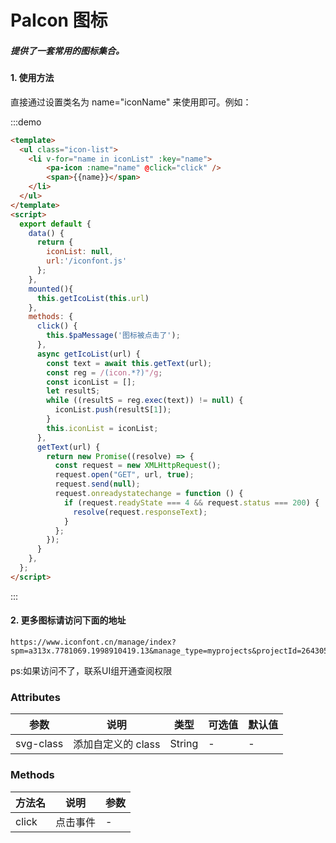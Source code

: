 <!--
 * @Autor: clark tan
 * @Date: 2021-12-21 14:02:53
 * @LastEditors: clark tan
 * @LastEditTime: 2022-01-18 11:16:25
 * @Description: 
-->
<style>
  .icon-list{
    list-style-type: none;
    list-style-image: none;
    display:flex;
    width: 100%;
    height: 100%;
    flex: 1;
    flex-wrap: wrap;
  }
  .icon-list li{
    margin: 16px;
    flex: 0 0 12%;
    height: 105px;
    display: flex;
    flex-direction: column;
    justify-content: center;
    align-items: center;
  }
  .icon-list li span{
    margin-top: 10px;
    font-size: 14px;
    text-align: center;
  }
  .icon-list li .pa-icon{
    font-size: 40px;
  }
</style>
# PaIcon 图标

##### 提供了一套常用的图标集合。

#### 1. 使用方法

直接通过设置类名为 name="iconName" 来使用即可。例如：

:::demo

```html
<template>
  <ul class="icon-list">
    <li v-for="name in iconList" :key="name">
        <pa-icon :name="name" @click="click" />
        <span>{{name}}</span>
    </li>
  </ul>
</template>
<script>
  export default {
    data() {
      return {
        iconList: null,
        url:'/iconfont.js'
      };
    },
    mounted(){
      this.getIcoList(this.url)
    },
    methods: {
      click() {
        this.$paMessage('图标被点击了');
      },
      async getIcoList(url) {
        const text = await this.getText(url);
        const reg = /(icon.*?)"/g;
        const iconList = [];
        let resultS;
        while ((resultS = reg.exec(text)) != null) {
          iconList.push(resultS[1]);
        }
        this.iconList = iconList;
      },
      getText(url) {
        return new Promise((resolve) => {
          const request = new XMLHttpRequest();
          request.open("GET", url, true);
          request.send(null);
          request.onreadystatechange = function () {
            if (request.readyState === 4 && request.status === 200) {
              resolve(request.responseText);
            }
          };
        });
      }
    },
  };
</script>
```

:::

#### 2. 更多图标请访问下面的地址

```
https://www.iconfont.cn/manage/index?spm=a313x.7781069.1998910419.13&manage_type=myprojects&projectId=2643053&keyword=&project_type=&page=
```
ps:如果访问不了，联系UI组开通查阅权限

### Attributes

| 参数      | 说明               | 类型   | 可选值 | 默认值 |
| --------- | ------------------ | ------ | ------ | ------ |
| svg-class | 添加自定义的 class | String | -      | -      |

### Methods

| 方法名 | 说明     | 参数 |
| ------ | -------- | ---- |
| click  | 点击事件 | -    |